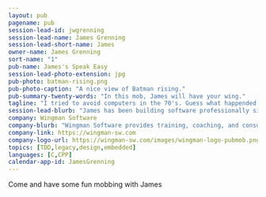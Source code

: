 ```yaml
---
layout: pub
pagename: pub
session-lead-id: jwgrenning
session-lead-name: James Grenning
session-lead-short-name: James
owner-name: James Grenning
sort-name: "1"
pub-name: James's Speak Easy
session-lead-photo-extension: jpg
pub-photo: batman-rising.png
pub-photo-caption: "A nice view of Batman rising."
pub-summary-twenty-words: "In this mob, James will have your wing."
tagline: "I tried to avoid computers in the 70's. Guess what happended. Loving software development ever since."
session-lead-blurb: "James has been building software professionally since 1979. James Grenning trains, coaches and consults worldwide. He is the author of Test-Driven Development for Embedded C. He is a co-author of CppUTest, a popular unit test harness for embedded C and C++. He invented Planning Poker, an estimating technique used around the world. He participated in the creation of the Manifesto for Agile Software Development."
company: Wingman Software
company-blurb: "Wingman Software provides training, coaching, and consulting for embedded software teams and individuals."
company-link: https://wingman-sw.com
company-logo-url: https://wingman-sw.com/images/wingman-logo-pubmob.png
topics: [TDD,legacy,design,embedded]
languages: [C,CPP]
calendar-app-id: JamesGrenning
---
```

Come and have some fun mobbing with James

